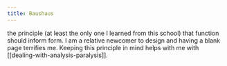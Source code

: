 ```yaml
---
title: Baushaus
---
```

the principle (at least the only one I learned from this school) that function should inform form. 
I am a relative newcomer to design and having a blank page terrifies me. Keeping this principle in mind helps with me with [[dealing-with-analysis-paralysis]].
